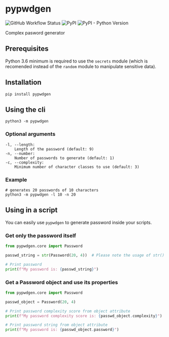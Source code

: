 # pypwdgen

![GitHub Workflow Status](https://img.shields.io/github/workflow/status/polluxtroy3758/pypwdgen/Build%20Python%20Package?style=flat-square)
![PyPI](https://img.shields.io/pypi/v/pypwdgen?style=flat-square)
![PyPI - Python Version](https://img.shields.io/pypi/pyversions/pypwdgen?style=flat-square)

Complex pasword generator

## Prerequisites
Python 3.6 minimum is required to use the `secrets` module (which is recomended instead of the `random` module to manipulate sensitive data).

## Installation
```shell
pip install pypwdgen
```

## Using the cli
```shell
python3 -m pypwdgen 
```

### Optional arguments
```text
-l, --length:
    Length of the password (default: 9)
-n, --number:
    Number of passwords to generate (default: 1)
-c, --complexity:
    Minimum number of character classes to use (default: 3)
```

### Example
```shell
# generates 20 passwords of 10 characters
python3 -m pypwdgen -l 10 -n 20
```

## Using in a script
You can easily use `pypwdgen` to generate password inside your scripts.

### Get only the password itself
```python
from pypwdgen.core import Password

passwd_string = str(Password(20, 4))  # Please note the usage of str()

# Print password
print(f"My password is: {passwd_string}")
```

### Get a Password object and use its properties
```python
from pypwdgen.core import Password

passwd_object = Password(20, 4)

# Print password complexity score from object attribute
print(f"My password complexity score is: {passwd_object.complexity}")

# Print password string from object attribute
print(f"My password is: {passwd_object.password}")
```